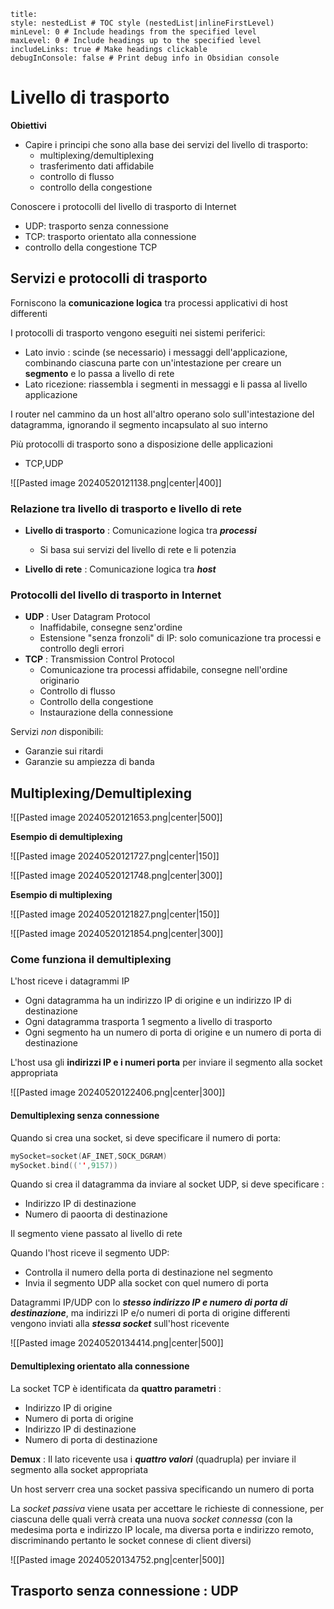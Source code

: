 
```table-of-contents
title: 
style: nestedList # TOC style (nestedList|inlineFirstLevel)
minLevel: 0 # Include headings from the specified level
maxLevel: 0 # Include headings up to the specified level
includeLinks: true # Make headings clickable
debugInConsole: false # Print debug info in Obsidian console
```
# Livello di trasporto

**Obiettivi**
- Capire i principi che sono alla base dei servizi del livello di trasporto:
	- multiplexing/demultiplexing
	- trasferimento dati affidabile
	- controllo di flusso
	- controllo della congestione

Conoscere i protocolli del livello di trasporto di Internet
- UDP: trasporto senza connessione
- TCP: trasporto orientato alla connessione
- controllo della congestione TCP

## Servizi e protocolli di trasporto

Forniscono la **comunicazione logica** tra processi applicativi di host differenti

I protocolli di trasporto vengono eseguiti nei sistemi periferici:
- Lato invio : scinde (se necessario) i messaggi dell'applicazione, combinando ciascuna parte con un'intestazione per creare un **segmento** e lo passa a livello di rete
- Lato ricezione: riassembla i segmenti in messaggi e li passa al livello applicazione

I router nel cammino da un host all'altro operano solo sull'intestazione del datagramma, ignorando il segmento incapsulato al suo interno

Più protocolli di trasporto sono a disposizione delle applicazioni
- TCP,UDP

![[Pasted image 20240520121138.png|center|400]]

### Relazione tra livello di trasporto e livello di rete

- **Livello di trasporto** : Comunicazione logica tra ***processi***
	- Si basa sui servizi del livello di rete e li potenzia

- **Livello di rete** : Comunicazione logica tra ***host***

### Protocolli del livello di trasporto in Internet

- **UDP** : User Datagram Protocol
	- Inaffidabile, consegne senz'ordine
	- Estensione "senza fronzoli" di IP: solo comunicazione tra processi e controllo degli errori
- **TCP** : Transmission Control Protocol
	- Comunicazione tra processi affidabile, consegne nell'ordine originario
	- Controllo di flusso
	- Controllo della congestione
	- Instaurazione della connessione

Servizi *non* disponibili:
- Garanzie sui ritardi
- Garanzie su ampiezza di banda

## Multiplexing/Demultiplexing

![[Pasted image 20240520121653.png|center|500]]

**Esempio di demultiplexing**

![[Pasted image 20240520121727.png|center|150]]

![[Pasted image 20240520121748.png|center|300]]

**Esempio di multiplexing**

![[Pasted image 20240520121827.png|center|150]]

![[Pasted image 20240520121854.png|center|300]]

### Come funziona il demultiplexing

L'host riceve i datagrammi IP
- Ogni datagramma ha un indirizzo IP di origine e un indirizzo IP di destinazione
- Ogni datagramma trasporta 1 segmento a livello di trasporto
- Ogni segmento ha un numero di porta di origine e un numero di porta di destinazione

L'host usa gli **indirizzi IP e i numeri porta** per inviare il segmento alla socket appropriata

![[Pasted image 20240520122406.png|center|300]]

#### Demultiplexing senza connessione

Quando si crea una socket, si deve specificare il numero di porta:
```C
mySocket=socket(AF_INET,SOCK_DGRAM)
mySocket.bind(('',9157))
```

Quando si crea il datagramma da inviare al socket UDP, si deve specificare :
- Indirizzo IP di destinazione
- Numero di paoorta di destinazione

Il segmento viene passato al livello di rete

Quando l'host riceve il segmento UDP:
- Controlla il numero della porta di destinazione nel segmento
- Invia il segmento UDP alla socket con quel numero di porta

Datagrammi IP/UDP con lo ***stesso indirizzo IP e numero di porta di destinazione***, ma indirizzi IP e/o numeri di porta di origine differenti vengono inviati alla ***stessa socket*** sull'host ricevente

![[Pasted image 20240520134414.png|center|500]]
#### Demultiplexing orientato alla connessione

La socket TCP è identificata da **quattro parametri** :
- Indirizzo IP di origine
- Numero di porta di origine
- Indirizzo IP di destinazione
- Numero di porta di destinazione

**Demux** : Il lato ricevente usa i ***quattro valori*** (quadrupla) per inviare il segmento alla socket appropriata

Un host serverr crea una socket passiva specificando un numero di porta

La *socket passiva* viene usata per accettare le richieste di connessione, per ciascuna delle quali verrà creata una nuova *socket connessa* (con la medesima porta e indirizzo IP locale, ma diversa porta e indirizzo remoto, discriminando pertanto le socket connese di client diversi)

![[Pasted image 20240520134752.png|center|500]]

## Trasporto senza connessione : UDP


